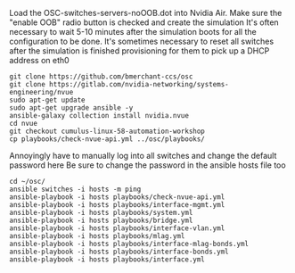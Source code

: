 Load the OSC-switches-servers-noOOB.dot into Nvidia Air. Make sure 
the "enable OOB" radio button is checked and create the simulation
It's often necessary to wait 5-10 minutes after the simulation boots
for all the configuration to be done. It's sometimes necessary to
reset all switches after the simulation is finished provisioning for
them to pick up a DHCP address on eth0

```
git clone https://github.com/bmerchant-ccs/osc
git clone https://gitlab.com/nvidia-networking/systems-engineering/nvue
sudo apt-get update
sudo apt-get upgrade ansible -y
ansible-galaxy collection install nvidia.nvue
cd nvue
git checkout cumulus-linux-58-automation-workshop
cp playbooks/check-nvue-api.yml ../osc/playbooks/
```

Annoyingly have to manually log into all switches and change the default password here
Be sure to change the password in the ansible hosts file too

```
cd ~/osc/
ansible switches -i hosts -m ping
ansible-playbook -i hosts playbooks/check-nvue-api.yml
ansible-playbook -i hosts playbooks/interface-mgmt.yml
ansible-playbook -i hosts playbooks/system.yml
ansible-playbook -i hosts playbooks/bridge.yml
ansible-playbook -i hosts playbooks/interface-vlan.yml
ansible-playbook -i hosts playbooks/mlag.yml
ansible-playbook -i hosts playbooks/interface-mlag-bonds.yml
ansible-playbook -i hosts playbooks/interface-bonds.yml
ansible-playbook -i hosts playbooks/interface.yml
```
